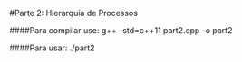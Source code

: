 #Parte 2: Hierarquia de Processos

####Para compilar use:
g++ -std=c++11 part2.cpp -o part2

####Para usar:
./part2
